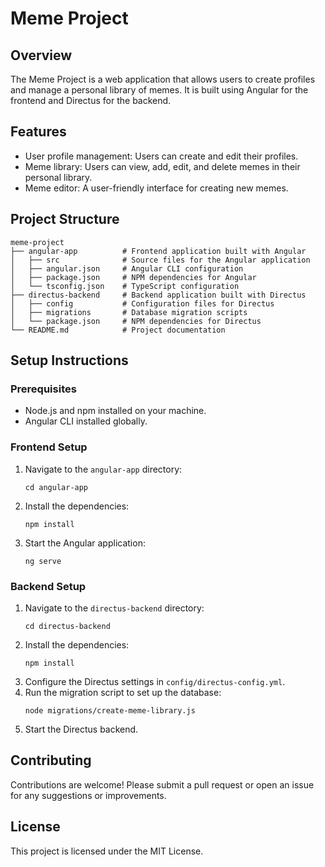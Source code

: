 # Meme Project

## Overview
The Meme Project is a web application that allows users to create profiles and manage a personal library of memes. It is built using Angular for the frontend and Directus for the backend.

## Features
- User profile management: Users can create and edit their profiles.
- Meme library: Users can view, add, edit, and delete memes in their personal library.
- Meme editor: A user-friendly interface for creating new memes.

## Project Structure
```
meme-project
├── angular-app          # Frontend application built with Angular
│   ├── src              # Source files for the Angular application
│   ├── angular.json     # Angular CLI configuration
│   ├── package.json     # NPM dependencies for Angular
│   └── tsconfig.json    # TypeScript configuration
├── directus-backend     # Backend application built with Directus
│   ├── config           # Configuration files for Directus
│   ├── migrations       # Database migration scripts
│   └── package.json     # NPM dependencies for Directus
└── README.md            # Project documentation
```

## Setup Instructions

### Prerequisites
- Node.js and npm installed on your machine.
- Angular CLI installed globally.

### Frontend Setup
1. Navigate to the `angular-app` directory:
   ```
   cd angular-app
   ```
2. Install the dependencies:
   ```
   npm install
   ```
3. Start the Angular application:
   ```
   ng serve
   ```

### Backend Setup
1. Navigate to the `directus-backend` directory:
   ```
   cd directus-backend
   ```
2. Install the dependencies:
   ```
   npm install
   ```
3. Configure the Directus settings in `config/directus-config.yml`.
4. Run the migration script to set up the database:
   ```
   node migrations/create-meme-library.js
   ```
5. Start the Directus backend.

## Contributing
Contributions are welcome! Please submit a pull request or open an issue for any suggestions or improvements.

## License
This project is licensed under the MIT License.